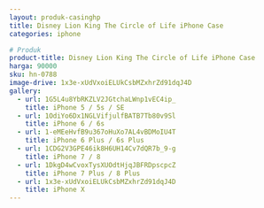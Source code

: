```yaml
---
layout: produk-casinghp
title: Disney Lion King The Circle of Life iPhone Case
categories: iphone

# Produk
product-title: Disney Lion King The Circle of Life iPhone Case
harga: 90000
sku: hn-0788
image-drive: 1x3e-xUdVxoiELUkCsbMZxhrZd91dqJ4D
gallery:
  - url: 1G5L4u8YbRKZLV2JGtchaLWnp1vEC4ip_
    title: iPhone 5 / 5s / SE
  - url: 1OdiYo6Dx1NGLVifjulfBATB7Tb80v9Sl
    title: iPhone 6 / 6s
  - url: 1-eMEeHvfB9u367oHuXo7AL4vBDMoIU4T
    title: iPhone 6 Plus / 6s Plus
  - url: 1CDG2V3GPE46ik8H6UH14Cv7dQR7b_9-g
    title: iPhone 7 / 8
  - url: 1DkgD4wCvoxTysXUOdtHjqJBFRDpscpcZ
    title: iPhone 7 Plus / 8 Plus
  - url: 1x3e-xUdVxoiELUkCsbMZxhrZd91dqJ4D
    title: iPhone X
---
```

